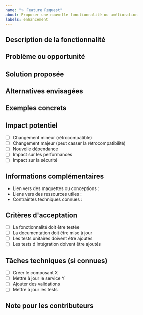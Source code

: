 ```yaml
---
name: "✨ Feature Request"
about: Proposer une nouvelle fonctionnalité ou amélioration
labels: enhancement
---
```


## Description de la fonctionnalité
<!-- Une description claire et concise de la fonctionnalité souhaitée -->

## Problème ou opportunité
<!-- Quel problème cette fonctionnalité résout-elle ou quelle opportunité offre-t-elle ? -->

## Solution proposée
<!-- Une description claire et concise de ce que vous voulez qu'il se passe. -->

## Alternatives envisagées
<!-- Avez-vous envisagé d'autres solutions ou approches ? -->

## Exemples concrets
<!-- Avez-vous des exemples d'implémentation dans d'autres applications ? -->

## Impact potentiel
- [ ] Changement mineur (rétrocompatible)
- [ ] Changement majeur (peut casser la rétrocompatibilité)
- [ ] Nouvelle dépendance
- [ ] Impact sur les performances
- [ ] Impact sur la sécurité

## Informations complémentaires
- Lien vers des maquettes ou conceptions : 
- Liens vers des ressources utiles : 
- Contraintes techniques connues : 

## Critères d'acceptation
- [ ] La fonctionnalité doit être testée
- [ ] La documentation doit être mise à jour
- [ ] Les tests unitaires doivent être ajoutés
- [ ] Les tests d'intégration doivent être ajoutés

## Tâches techniques (si connues)
- [ ] Créer le composant X
- [ ] Mettre à jour le service Y
- [ ] Ajouter des validations
- [ ] Mettre à jour les tests

## Note pour les contributeurs
<!-- Des conseils ou informations utiles pour les développeurs qui travaillent sur cette fonctionnalité -->
